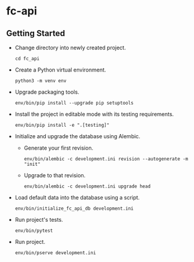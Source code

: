 fc-api
======

Getting Started
---------------

- Change directory into newly created project.

    ```cd fc_api```

- Create a Python virtual environment.

    ```python3 -m venv env```

- Upgrade packaging tools.

    ```env/bin/pip install --upgrade pip setuptools```

- Install the project in editable mode with its testing requirements.

    ```env/bin/pip install -e ".[testing]"```

- Initialize and upgrade the database using Alembic.

    - Generate your first revision.

        ```env/bin/alembic -c development.ini revision --autogenerate -m "init"```

    - Upgrade to that revision.

        ```env/bin/alembic -c development.ini upgrade head```

- Load default data into the database using a script.

    ```env/bin/initialize_fc_api_db development.ini```

- Run project's tests.

    ```env/bin/pytest```

- Run project.

    ```env/bin/pserve development.ini```
